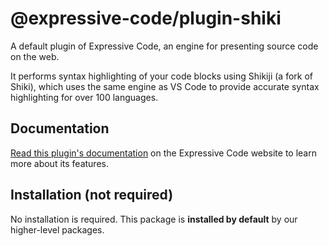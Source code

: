 # @expressive-code/plugin-shiki

A default plugin of Expressive Code, an engine for presenting source code on the web.

It performs syntax highlighting of your code blocks using Shikiji (a fork of Shiki), which uses the same engine as VS Code to provide accurate syntax highlighting for over 100 languages.

## Documentation

[Read this plugin's documentation](https://expressive-code.com/key-features/syntax-highlighting/) on the Expressive Code website to learn more about its features.

## Installation (not required)

No installation is required. This package is **installed by default** by our higher-level packages.
